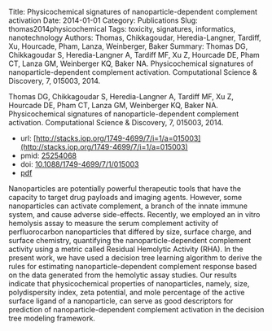 Title: Physicochemical signatures of nanoparticle-dependent complement activation
Date: 2014-01-01
Category: Publications
Slug: thomas2014physicochemical
Tags: toxicity, signatures, informatics, nanotechnology
Authors: Thomas, Chikkagoudar, Heredia-Langner, Tardiff, Xu, Hourcade, Pham, Lanza, Weinberger, Baker
Summary: Thomas DG, Chikkagoudar S, Heredia-Langner A, Tardiff MF, Xu Z, Hourcade DE, Pham CT, Lanza GM, Weinberger KQ, Baker NA. Physicochemical signatures of nanoparticle-dependent complement activation. Computational Science \& Discovery, 7, 015003, 2014. 

Thomas DG, Chikkagoudar S, Heredia-Langner A, Tardiff MF, Xu Z, Hourcade DE, Pham CT, Lanza GM, Weinberger KQ, Baker NA. Physicochemical signatures of nanoparticle-dependent complement activation. Computational Science \& Discovery, 7, 015003, 2014. 

* url: [http://stacks.iop.org/1749-4699/7/i=1/a=015003](http://stacks.iop.org/1749-4699/7/i=1/a=015003)
* pmid: [25254068](25254068)
* doi: [10.1088/1749-4699/7/1/015003](10.1088/1749-4699/7/1/015003)
* [pdf](http://sobolevnrm.github.io/papers/thomas2014physicochemical.pdf)

Nanoparticles are potentially powerful therapeutic tools that have the capacity to target drug payloads and imaging agents. However, some nanoparticles can activate complement, a branch of the innate immune system, and cause adverse side-effects. Recently, we employed an in vitro hemolysis assay to measure the serum complement activity of perfluorocarbon nanoparticles that differed by size, surface charge, and surface chemistry, quantifying the nanoparticle-dependent complement activity using a metric called Residual Hemolytic Activity (RHA). In the present work, we have used a decision tree learning algorithm to derive the rules for estimating nanoparticle-dependent complement response based on the data generated from the hemolytic assay studies. Our results indicate that physicochemical properties of nanoparticles, namely, size, polydispersity index, zeta potential, and mole percentage of the active surface ligand of a nanoparticle, can serve as good descriptors for prediction of nanoparticle-dependent complement activation in the decision tree modeling framework.
